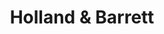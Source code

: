 ---
title: "Holland & Barrett"
url: /cardiff/holland-und-barrett-town-wall-south/
shop: Bioladen
---